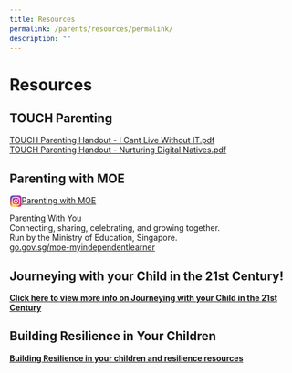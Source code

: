 ```yaml
---
title: Resources
permalink: /parents/resources/permalink/
description: ""
---
```

Resources
=========

TOUCH Parenting
---------------

[TOUCH Parenting Handout - I Cant Live Without IT.pdf](/files/IT.pdf)   
[TOUCH Parenting Handout - Nurturing Digital Natives.pdf](/files/TOUCH.pdf)

Parenting with MOE
------------------

 <img src="/images/ig.png" style="width:20px;height:20px;margin-left:1px;" align = "left">
 
[Parenting with MOE](https://www.instagram.com/parentingwith.moesg/)
 
Parenting With You  
Connecting, sharing, celebrating, and growing together.  
Run by the Ministry of Education, Singapore.  
[go.gov.sg/moe-myindependentlearner](https://go.gov.sg/moe-myindependentlearner)  
  

Journeying with your Child in the 21st Century!
-----------------------------------------------

**[Click here to view more info on Journeying with your Child in the 21st Century](https://mayflowersec.moe.edu.sg/qql/slot/u313/2018/Journeying%20with%20your%20child%20in%20the%2021st%20Century%20(Final).pdf)**

  
  

Building Resilience in Your Children
------------------------------------

**[Building Resilience in your children and resilience resources](https://mayflowersec.moe.edu.sg/qql/slot/u313/Links/Building%20Resilience%20Resouces%20in%20Your%20Children_24_May_2018.pdf)**